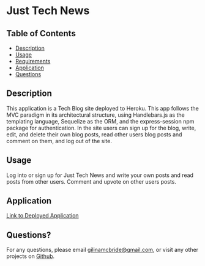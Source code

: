 # Just Tech News

## Table of Contents

- [Description](#description)
- [Usage](#usage)
- [Requirements](#requirements)
- [Application](#application)
- [Questions](#questions)


## Description

This application is a Tech Blog site deployed to Heroku. This app follows the MVC paradigm in its architectural structure, using Handlebars.js as the templating language, Sequelize as the ORM, and the express-session npm package for authentication. In the site users can sign up for the blog, write, edit, and delete their own blog posts, read other users blog posts and comment on them, and log out of the site.

## Usage

Log into or sign up for Just Tech News and write your own posts and read posts from other users. Comment and upvote on other users posts. 

## Application

[Link to Deployed Application](https://gorgeous-yosemite-42247.herokuapp.com/)

## Questions?

For any questions, please email gilinamcbride@gmail.com, or visit any other projects on [Github](github.com/gilinamcbride).
